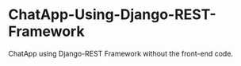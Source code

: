 # ChatApp-Using-Django-REST-Framework
ChatApp using Django-REST Framework without the front-end code.
